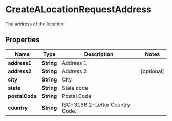 <!--  Copyright 2025 Cisco Systems Inc.

Permission is hereby granted, free of charge, to any person obtaining a copy
of this software and associated documentation files (the "Software"), to deal
in the Software without restriction, including without limitation the rights
to use, copy, modify, merge, publish, distribute, sublicense, and/or sell
copies of the Software, and to permit persons to whom the Software is
furnished to do so, subject to the following conditions:

The above copyright notice and this permission notice shall be included in
all copies or substantial portions of the Software.

THE SOFTWARE IS PROVIDED "AS IS", WITHOUT WARRANTY OF ANY KIND, EXPRESS OR
IMPLIED, INCLUDING BUT NOT LIMITED TO THE WARRANTIES OF MERCHANTABILITY,
FITNESS FOR A PARTICULAR PURPOSE AND NONINFRINGEMENT. IN NO EVENT SHALL THE
AUTHORS OR COPYRIGHT HOLDERS BE LIABLE FOR ANY CLAIM, DAMAGES OR OTHER
LIABILITY, WHETHER IN AN ACTION OF CONTRACT, TORT OR OTHERWISE, ARISING FROM,
OUT OF OR IN CONNECTION WITH THE SOFTWARE OR THE USE OR OTHER DEALINGS IN
THE SOFTWARE.-->


# CreateALocationRequestAddress

The address of the location.

## Properties

| Name | Type | Description | Notes |
|------------ | ------------- | ------------- | -------------|
|**address1** | **String** | Address 1 |  |
|**address2** | **String** | Address 2 |  [optional] |
|**city** | **String** | City |  |
|**state** | **String** | State code |  |
|**postalCode** | **String** | Postal Code |  |
|**country** | **String** | ISO-3166 2-Letter Country Code. |  |



